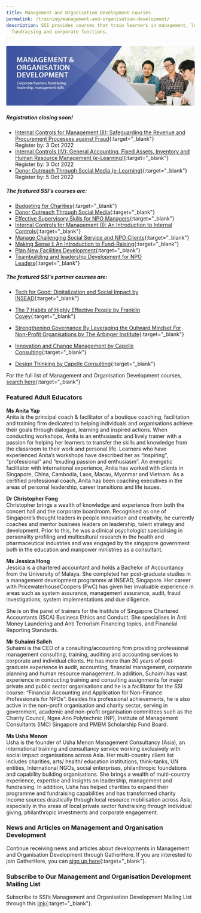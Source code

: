 ```yaml
---
title: Management and Organisation Development Courses
permalink: /training/management-and-organisation-development/
description: SSI provides courses that train learners in management, leadership,
  fundraising and corporate functions.
---
```

![Social Service Institute (SSI) Singapore - Social Service / Nonprofit Leadership and Management Training Course](/images/training/Managemnt_and_organization_development_SSI_header-banner-757-x-239px6.jpg)

##### **Registration closing soon!**
-   [Internal Controls for Management (II): Safeguarding the Revenue and Procurement Processes against Fraud](https://iltms.ssi.gov.sg/registration/#/Course?coursecode=NFIN5631){:target="_blank"} <br>Register by: 3 Oct 2022
-   [Internal Controls (IV): General Accounting, Fixed Assets, Inventory and Human Resource Management (e-Learning)](https://iltms.ssi.gov.sg/registration/#/Course?coursecode=NFIN5468){:target="_blank"} <br>Register by: 3 Oct 2022
-   [Donor Outreach Through Social Media (e-Learning)](https://iltms.ssi.gov.sg/registration/#/Course?coursecode=NFRE5508){:target="_blank"} <br>Register by: 5 Oct 2022


##### **The featured SSI's courses are:**   
-   [Budgeting for Charities](https://iltms.ssi.gov.sg/registration/#/Course?coursecode=NFIN5450){:target="_blank"}   
-   [Donor Outreach Through Social Media](https://iltms.ssi.gov.sg/registration/#/Course?coursecode=NFRE5508){:target="_blank"}   
-   [Effective Supervisory Skills for NPO Managers](https://iltms.ssi.gov.sg/registration/#/Course?coursecode=NMGT5079){:target="_blank"}  
-   [Internal Controls for Management (I): An Introduction to Internal Controls](https://iltms.ssi.gov.sg/registration/#/Course?coursecode=NFIN5744){:target="_blank"}   
-   [Manage Challenging Social Service and NPO Clients](https://iltms.ssi.gov.sg/registration/#/Course?coursecode=NPEF6032){:target="_blank"}   
-   [Making $ense I: An Introduction to Fund-Raising](https://iltms.ssi.gov.sg/registration/#/Course?coursecode=NFRE5766){:target="_blank"}   
-   [Plan New Facilities Development](https://iltms.ssi.gov.sg/registration/#/Course?coursecode=NMMR5890){:target="_blank"}    
-   [Teambuilding and leadership Development for NPO Leaders](https://iltms.ssi.gov.sg/registration/#/Course?coursecode=NMGT6014){:target="_blank"}   

##### **The featured SSI's partner courses are:**
-   [Tech for Good: Digitalization and Social Impact by INSEAD](https://iltms.ssi.gov.sg/registration/#/Course?coursecode=SLDD432){:target="_blank"}   

-   [The 7 Habits of Highly Effective People by Franklin Covey](){:target="_blank"}   
-   [Strengthening Governance By Leveraging the Outward Mindset For Non-Profit Organisations by The Arbinger Institute](https://arbingersea.com/ccf-2days/){:target="_blank"}   
-   [Innovation and Change Management by Capelle Consulting](https://go.gov.sg/capelle-sep22){:target="_blank"}   
-   [Design Thinking by Capelle Consulting](https://go.gov.sg/capelle-sep22){:target="_blank"}   


For the full list of Management and Organisation Development courses, [search here](https://iltms.ssi.gov.sg/registration#/Course){:target="_blank"}  

### Featured Adult Educators

**Ms Anita Yap**   
Anita is the principal coach & facilitator of a boutique coaching, facilitation and training firm dedicated to helping individuals and organisations achieve their goals through dialogue, learning and inspired actions. When conducting workshops, Anita is an enthusiastic and lively trainer with a passion for helping her learners to transfer the skills and knowledge from the classroom to their work and personal life. Learners who have experienced Anita’s workshops have described her as “inspiring”, “professional” and “exuding passion and enthusiasm”. An energetic facilitator with international experience, Anita has worked with clients in Singapore, China, Cambodia, Laos, Macau, Myanmar and Vietnam. As a certified professional coach, Anita has been coaching executives in the areas of personal leadership, career transitions and life issues.

**Dr Christopher Fong**   
Christopher brings a wealth of knowledge and experience from both the concert hall and the corporate boardroom. Recognised as one of Singapore’s thought leaders in people innovation and creativity, he currently coaches and mentor business leaders on leadership, talent strategy and development. Prior to this, he was a clinical psychologist specialising in personality profiling and multicultural research in the health and pharmaceutical industries and was engaged by the singapore government both in the education and manpower ministries as a consultant.

**Ms Jessica Hong**   
Jessica is a chartered accountant and holds a Bachelor of Accountancy from the University of Malaya. She completed her post-graduate studies in a management development programme at INSEAD, Singapore. Her career with PricewaterhouseCoopers (PwC) has given her invaluable experience in areas such as system assurance, management assurance, audit, fraud investigations, system implementations and due diligence.

She is on the panel of trainers for the Institute of Singapore Chartered Accountants (ISCA) Business Ethics and Conduct. She specialises in Anti Money Laundering and Anti Terrorism Financing topics, and Financial Reporting Standards.

**Mr Suhaimi Salleh**   
Suhaimi is the CEO of a consulting/accounting firm providing professional management consulting, training, auditing and accounting services to corporate and individual clients. He has more than 30 years of post-graduate experience in audit, accounting, financial management, corporate planning and human resource management. In addition, Suhaimi has vast experience in conducting training and consulting assignments for major private and public sector organisations and he is a facilitator for the SSI course: “Financial Accounting and Application for Non-Finance Professionals for NPOs”. Besides his professional achievements, he is also active in the non-profit organisation and charity sector, serving in government, academic and non-profit organisation committees such as the Charity Council, Ngee Ann Polytechnic (NP), Institute of Management Consultants (IMC) Singapore and PMBM Scholarship Fund Board.

**Ms Usha Menon**   
Usha is the founder of Usha Menon Management Consultancy (Asia), an international training and consultancy service working exclusively with social impact organisations across Asia. Her multi-country client list includes charities, arts/ health/ education institutions, think-tanks, UN entities, International NGOs, social enterprises, philanthropic foundations and capability building organisations. She brings a wealth of multi-country experience, expertise and insights on leadership, management and fundraising. In addition, Usha has helped charities to expand their programme and fundraising capabilities and has transformed charity income sources drastically through local resource mobilisation across Asia, especially in the areas of local private sector fundraising through individual giving, philanthropic investments and corporate engagement.

### News and Articles on Management and Organisation Development
Continue receiving news and articles about developments in Management and Organisation Development through GatherHere. If you are interested to join GatherHere, you can [sign up here](https://go.gov.sg/gh-signup){:target="_blank"}.

### Subscribe to Our Management and Organisation Development Mailing List
Subscribe to SSI’s Management and Organisation Development Mailing List through this [link](https://form.gov.sg/#!/62062a0f8cb95c001235e55d){:target="_blank"}.